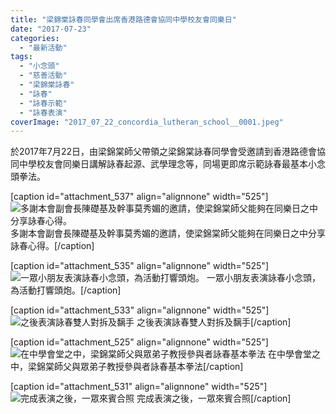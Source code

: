 ```yaml
---
title: "梁錦棠詠春同學會出席香港路德會協同中學校友會同樂日"
date: "2017-07-23"
categories: 
  - "最新活動"
tags: 
  - "小念頭"
  - "慈善活動"
  - "梁錦棠詠春"
  - "詠春"
  - "詠春示範"
  - "詠春表演"
coverImage: "2017_07_22_concordia_lutheran_school__0001.jpeg"
---
```


於2017年7月22日，由梁錦棠師父帶領之梁錦棠詠春同學會受邀請到香港路德會協同中學校友會同樂日講解詠春起源、武學理念等，同場更即席示範詠春最基本小念頭拳法。<!--more-->

\[caption id="attachment\_537" align="alignnone" width="525"\]![多謝本會副會長陳礎基及幹事莫秀媚的邀請，使梁錦棠師父能夠在同樂日之中分享詠春心得。](images/2017_07_22_concordia_lutheran_school__0017-768x1024.jpeg) 多謝本會副會長陳礎基及幹事莫秀媚的邀請，使梁錦棠師父能夠在同樂日之中分享詠春心得。\[/caption\]

\[caption id="attachment\_535" align="alignnone" width="525"\]![一眾小朋友表演詠春小念頭，為活動打響頭炮。](images/2017_07_22_concordia_lutheran_school__0015-1024x768.jpeg) 一眾小朋友表演詠春小念頭，為活動打響頭炮。\[/caption\]

\[caption id="attachment\_533" align="alignnone" width="525"\]![之後表演詠春雙人對拆及黐手](images/2017_07_22_concordia_lutheran_school__0013-768x1024.jpeg) 之後表演詠春雙人對拆及黐手\[/caption\]

\[caption id="attachment\_525" align="alignnone" width="525"\]![在中學會堂之中，梁錦棠師父與眾弟子教授參與者詠春基本拳法](images/2017_07_22_concordia_lutheran_school__0005-1024x768.jpeg) 在中學會堂之中，梁錦棠師父與眾弟子教授參與者詠春基本拳法\[/caption\]

\[caption id="attachment\_531" align="alignnone" width="525"\]![完成表演之後，一眾來賓合照](images/2017_07_22_concordia_lutheran_school__0011-1024x768.jpeg) 完成表演之後，一眾來賓合照\[/caption\]
